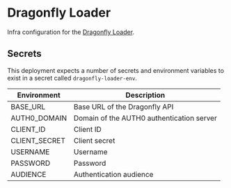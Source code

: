 # Dragonfly Loader

Infra configuration for the [Dragonfly Loader](https://github.com/vipyrsec/dragonfly-loader).

## Secrets

This deployment expects a number of secrets and environment variables to exist in a secret called
`dragonfly-loader-env`.

| Environment   | Description                               |
| ------------- | ----------------------------------------- |
| BASE_URL      | Base URL of the Dragonfly API             |
| AUTH0_DOMAIN  | Domain of the AUTH0 authentication server |
| CLIENT_ID     | Client ID                                 |
| CLIENT_SECRET | Client secret                             |
| USERNAME      | Username                                  |
| PASSWORD      | Password                                  |
| AUDIENCE      | Authentication audience                   |
